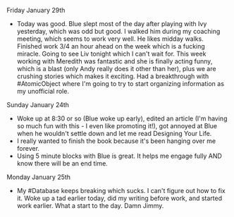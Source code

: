 Friday January 29th

- Today was good. Blue slept most of the day after playing with Ivy yesterday, which was odd but good. I walked him during my coaching meeting, which seems to work very well. He likes midday walks. Finished work 3/4 an hour ahead on the week which is a fucking miracle. Going to see Liv tonight which I can't wait for. This week working with Meredith was fantastic and she is finally acting funny, which is a blast (only Andy really does it other than her), plus we are crushing stories which makes it exciting. Had a breakthrough with #AtomicObject where I'm going to try to start organizing information as my unofficial role. 

Sunday January 24th 
- Woke up at 8:30 or so (Blue woke up early), edited an article (I'm having so much fun with this - I even like promoting it!), got annoyed at Blue when he wouldn't settle down and let me read Designing Your Life. 
- I really wanted to finish the book because it's been hanging over me forever. 
- Using 5 minute blocks with Blue is great. It helps me engage fully AND know there will be an end time. 


Monday January 25th
- My #Database keeps breaking which sucks. I can't figure out how to fix it. Woke up a tad earlier today, did my writing before work, and started work earlier. What a start to the day. Damn Jimmy.
